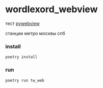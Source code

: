 # wordlexord_webview

тест [pywebview](https://pywebview.flowrl.com/)

станции метро москвы спб

### install 
```
poetry install
```

### run
```
poetry run tw_web
```
